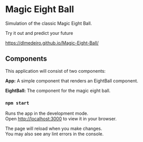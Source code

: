 # Magic Eight Ball

Simulation of the classic Magic Eight Ball.

Try it out and predict your future

https://dlmedeiro.github.io/Magic-Eight-Ball/

## Components

This application will consist of two components:

__App:__ A simple component that renders an EightBall component.

__EightBall:__ The component for the magic eight ball.

### `npm start`

Runs the app in the development mode.\
Open [http://localhost:3000](http://localhost:3000) to view it in your browser.

The page will reload when you make changes.\
You may also see any lint errors in the console.

